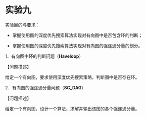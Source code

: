 # 实验九 #



实验目的与要求：

- 掌握使用图的深度优先搜索算法实现对有向图中是否包含环的判断；

- 掌握使用图的深度优先搜索算法实现对有向图的强连通分量的划分。





1．有向图中环的判断问题（**Haveloop**）

【问题描述】

给定一个有向图，要求使用深度优先搜索策略，判断图中是否存在环。




2．有向图的强连通分量问题（**SC\_DAG**）

【问题描述】

给定一个有向图，设计一个算法，求解并输出该图的各个强连通分量。
